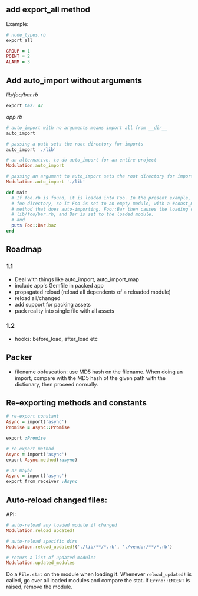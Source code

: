 ## add export_all method

Example:

```ruby
# node_types.rb
export_all

GROUP = 1
POINT = 2
ALARM = 3
```

## Add auto_import without arguments

*lib/foo/bar.rb*
```ruby
export baz: 42
```

*app.rb*
```ruby
# auto_import with no arguments means import all from __dir__
auto_import

# passing a path sets the root directory for imports
auto_import './lib'

# an alternative, to do auto_import for an entire project
Modulation.auto_import

# passing an argument to auto_import sets the root directory for imports
Modulation.auto_import './lib'

def main
  # If foo.rb is found, it is loaded into Foo. In the present example, there's a
  # foo directory, so it Foo is set to an empty module, with a #const_missing
  # method that does auto-importing. Foo::Bar then causes the loading of
  # lib/foo/bar.rb, and Bar is set to the loaded module.
  # and
  puts Foo::Bar.baz
end
```

## Roadmap

### 1.1

- Deal with things like auto_import, auto_import_map
- include app's Gemfile in packed app
- propagated reload (reload all dependents of a reloaded module)
- reload all/changed
- add support for packing assets
- pack reality into single file with all assets

### 1.2

- hooks: before_load, after_load etc

## Packer

- filename obfuscation: use MD5 hash on the filename. When doing an import,
  compare with the MD5 hash of the given path with the dictionary, then proceed
  normally.

## Re-exporting methods and constants

```ruby
# re-export constant
Async = import('async')
Promise = Async::Promise

export :Promise

# re-export method
Async = import('async')
export Async.method(:async)

# or maybe
Async = import('async')
export_from_receiver :Async
```

## Auto-reload changed files:

API:

```ruby
# auto-reload any loaded module if changed
Modulation.reload_updated!

# auto-reload specific dirs
Modulation.reload_updated!('./lib/**/*.rb', './vendor/**/*.rb')

# return a list of updated modules
Modulation.updated_modules

```

Do a `File.stat` on the module when loading it. Whenever `reload_updated!` is
called, go over all loaded modules and compare the stat. If `Errno::ENOENT` is
raised, remove the module.